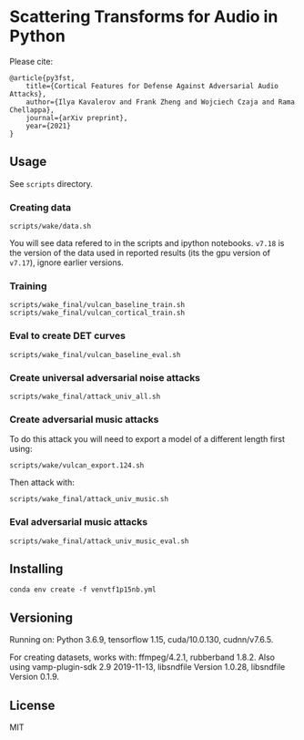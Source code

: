 # Scattering Transforms for Audio in Python

Please cite:

```
@article{py3fst,
	title={Cortical Features for Defense Against Adversarial Audio Attacks},
	author={Ilya Kavalerov and Frank Zheng and Wojciech Czaja and Rama Chellappa},
	journal={arXiv preprint},
	year={2021}
}
```

## Usage

See `scripts` directory.

### Creating data

```
scripts/wake/data.sh
```

You will see data refered to in the scripts and ipython notebooks. `v7.18` is the version of the data used in reported results (its the gpu version of `v7.17`), ignore earlier versions.

### Training

```
scripts/wake_final/vulcan_baseline_train.sh
scripts/wake_final/vulcan_cortical_train.sh
```

### Eval to create DET curves

```
scripts/wake_final/vulcan_baseline_eval.sh
```

### Create universal adversarial noise attacks

```
scripts/wake_final/attack_univ_all.sh
```

### Create adversarial music attacks

To do this attack you will need to export a model of a different length first using:
```
scripts/wake/vulcan_export.124.sh
```

Then attack with:

```
scripts/wake_final/attack_univ_music.sh
```

### Eval adversarial music attacks

```
scripts/wake_final/attack_univ_music_eval.sh
```

## Installing

`conda env create -f venvtf1p15nb.yml`

## Versioning

Running on: Python 3.6.9, tensorflow 1.15, cuda/10.0.130, cudnn/v7.6.5.

For creating datasets, works with: ffmpeg/4.2.1, rubberband 1.8.2.
Also using vamp-plugin-sdk 2.9 2019-11-13, libsndfile Version 1.0.28, libsndfile Version 0.1.9.

## License

MIT
